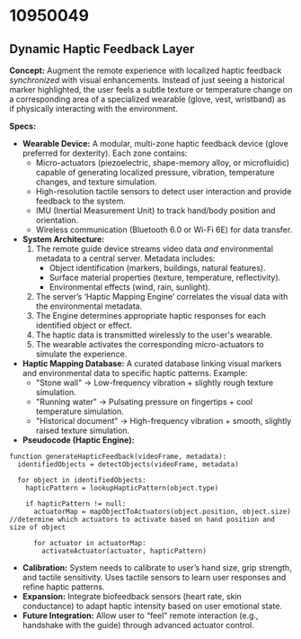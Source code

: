 # 10950049

## Dynamic Haptic Feedback Layer

**Concept:** Augment the remote experience with localized haptic feedback *synchronized* with visual enhancements. Instead of just seeing a historical marker highlighted, the user feels a subtle texture or temperature change on a corresponding area of a specialized wearable (glove, vest, wristband) as if physically interacting with the environment.

**Specs:**

*   **Wearable Device:** A modular, multi-zone haptic feedback device (glove preferred for dexterity). Each zone contains:
    *   Micro-actuators (piezoelectric, shape-memory alloy, or microfluidic) capable of generating localized pressure, vibration, temperature changes, and texture simulation.
    *   High-resolution tactile sensors to detect user interaction and provide feedback to the system.
    *   IMU (Inertial Measurement Unit) to track hand/body position and orientation.
    *   Wireless communication (Bluetooth 6.0 or Wi-Fi 6E) for data transfer.
*   **System Architecture:**
    1.  The remote guide device streams video data *and* environmental metadata to a central server. Metadata includes:
        *   Object identification (markers, buildings, natural features).
        *   Surface material properties (texture, temperature, reflectivity).
        *   Environmental effects (wind, rain, sunlight).
    2.  The server’s ‘Haptic Mapping Engine’ correlates the visual data with the environmental metadata.
    3.  The Engine determines appropriate haptic responses for each identified object or effect.
    4.  The haptic data is transmitted wirelessly to the user's wearable.
    5.  The wearable activates the corresponding micro-actuators to simulate the experience.
*   **Haptic Mapping Database:** A curated database linking visual markers and environmental data to specific haptic patterns. Example:
    *   "Stone wall" -> Low-frequency vibration + slightly rough texture simulation.
    *   "Running water" -> Pulsating pressure on fingertips + cool temperature simulation.
    *   "Historical document" -> High-frequency vibration + smooth, slightly raised texture simulation.
*   **Pseudocode (Haptic Engine):**

```
function generateHapticFeedback(videoFrame, metadata):
  identifiedObjects = detectObjects(videoFrame, metadata)

  for object in identifiedObjects:
    hapticPattern = lookupHapticPattern(object.type)

    if hapticPattern != null:
      actuatorMap = mapObjectToActuators(object.position, object.size) //determine which actuators to activate based on hand position and size of object

      for actuator in actuatorMap:
        activateActuator(actuator, hapticPattern)
```

*   **Calibration:**  System needs to calibrate to user’s hand size, grip strength, and tactile sensitivity.  Uses tactile sensors to learn user responses and refine haptic patterns.
*   **Expansion:** Integrate biofeedback sensors (heart rate, skin conductance) to adapt haptic intensity based on user emotional state.
*   **Future Integration:** Allow user to “feel” remote interaction (e.g., handshake with the guide) through advanced actuator control.